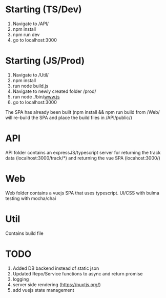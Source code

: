 # Starting (TS/Dev)
1. Navigate to /API/
2. npm install
3. npm run dev
4. go to localhost:3000

# Starting (JS/Prod)
1. Navigate to /Util/
2. npm install
3. run node build.js
4. Navigate to newly created folder /prod/
5. run node ./bin/www.js
6. go to localhost:3000

The SPA has already been built (npm install && npm run build from /Web/ will re-build the SPA and place the build files in /API/public/)

# API
API folder contains an expressJS/typescript server for returning the track data (localhost:3000/track/*) and returning the vue SPA (locahost:3000/)

# Web
Web folder contains a vuejs SPA that uses typescript.
UI/CSS with bulma
testing with mocha/chai

# Util
Contains build file

# TODO
1. Added DB backend instead of static json
2. Updated Repo/Service functions to async and return promise<Type>
3. logging
4. server side rendering (https://nuxtjs.org/)
5. add vuejs state management 